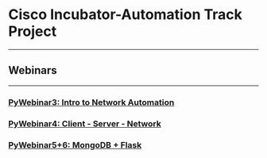 # Cisco Incubator-Automation Track Project
---
## Webinars
---
### [PyWebinar3: Intro to Network Automation](https://github.com/AK-Engineer/Incu2020/tree/master/Automation)
### [PyWebinar4: Client - Server - Network](https://github.com/AK-Engineer/Incu2020/tree/master/Automation)
### [PyWebinar5+6: MongoDB + Flask](https://github.com/AK-Engineer/Incu2020/tree/master/Flask_Mongodb)
